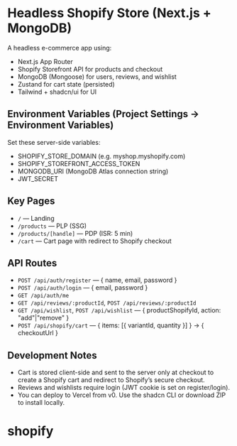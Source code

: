 # Headless Shopify Store (Next.js + MongoDB)

A headless e-commerce app using:
- Next.js App Router
- Shopify Storefront API for products and checkout
- MongoDB (Mongoose) for users, reviews, and wishlist
- Zustand for cart state (persisted)
- Tailwind + shadcn/ui for UI

## Environment Variables (Project Settings → Environment Variables)

Set these server-side variables:
- SHOPIFY_STORE_DOMAIN (e.g. myshop.myshopify.com)
- SHOPIFY_STOREFRONT_ACCESS_TOKEN
- MONGODB_URI (MongoDB Atlas connection string)
- JWT_SECRET

## Key Pages

- `/` — Landing
- `/products` — PLP (SSG)
- `/products/[handle]` — PDP (ISR: 5 min)
- `/cart` — Cart page with redirect to Shopify checkout

## API Routes

- `POST /api/auth/register` — { name, email, password }
- `POST /api/auth/login` — { email, password }
- `GET /api/auth/me`
- `GET /api/reviews/:productId`, `POST /api/reviews/:productId`
- `GET /api/wishlist`, `POST /api/wishlist` — { productShopifyId, action: "add"|"remove" }
- `POST /api/shopify/cart` — { items: [{ variantId, quantity }] } → { checkoutUrl }

## Development Notes

- Cart is stored client-side and sent to the server only at checkout to create a Shopify cart and redirect to Shopify’s secure checkout.
- Reviews and wishlists require login (JWT cookie is set on register/login).
- You can deploy to Vercel from v0. Use the shadcn CLI or download ZIP to install locally.
# shopify
